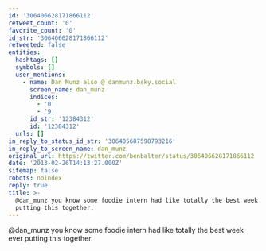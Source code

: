 ```yaml
---
id: '306406628171866112'
retweet_count: '0'
favorite_count: '0'
id_str: '306406628171866112'
retweeted: false
entities:
  hashtags: []
  symbols: []
  user_mentions:
    - name: Dan Munz also @ danmunz.bsky.social
      screen_name: dan_munz
      indices:
        - '0'
        - '9'
      id_str: '12384312'
      id: '12384312'
  urls: []
in_reply_to_status_id_str: '306405687590793216'
in_reply_to_screen_name: dan_munz
original_url: https://twitter.com/benbalter/status/306406628171866112
date: '2013-02-26T14:13:27.000Z'
sitemap: false
robots: noindex
reply: true
title: >-
  @dan_munz you know some foodie intern had like totally the best week ever
  putting this together.
---
```


@dan_munz you know some foodie intern had like totally the best week ever putting this together.